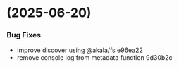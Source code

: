 #  (2025-06-20)


### Bug Fixes

* improve discover using @akala/fs e96ea22
* remove console log from metadata function 9d30b2c



